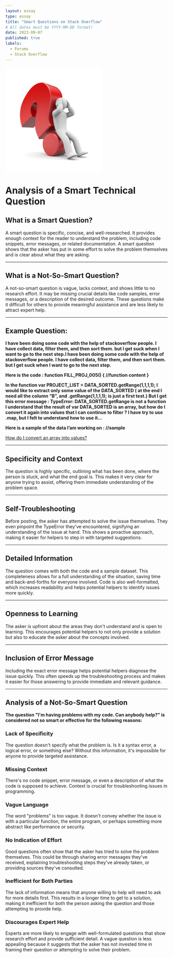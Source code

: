 ```yaml
---
layout: essay
type: essay
title: "Smart Questions on Stack Overflow"
# All dates must be YYYY-MM-DD format!
date: 2023-09-07
published: true
labels:
  - Forums
  - Stack Overflow
---
```

<img width="300px" class="rounded float-start pe-4" src="../img/smartQuestions/smartQuestions.jpg" style="float: left; margin-right: 10px;" />
<div style="clear: both;"></div>

# Analysis of a Smart Technical Question

## What is a Smart Question?

A smart question is specific, concise, and well-researched. It provides enough context for the reader to understand the problem, including code snippets, error messages, or related documentation. A smart question shows that the asker has put in some effort to solve the problem themselves and is clear about what they are asking.

---

## What is a Not-So-Smart Question?

A not-so-smart question is vague, lacks context, and shows little to no research effort. It may be missing crucial details like code samples, error messages, or a description of the desired outcome. These questions make it difficult for others to provide meaningful assistance and are less likely to attract expert help.


---
## Example Question:

**I have been doing some code with the help of stackoverflow people. I have collect data, filter them, and then sort them. but I get suck when I want to go to the next step.I have been doing some code with the help of stackoverflow people. I have collect data, filter them, and then sort them. but I get suck when I want to go to the next step.**

**Here is the code : function FILL_PROJ_005() { //function content }**

**In the function var PROJECT_LIST = DATA_SORTED.getRange(1,1,1,1); I would like to extract only some value of the DATA_SORTED ( at the end I need all the column “B”, and .getRange(1,1,1,1); is just a first test.) But I get this error message : TypeError: DATA_SORTED.getRange is not a function I understand that the result of var DATA_SORTED is an array, but how do I convert it again into values that I can continue to filter ? I have try to use .map, but I felt to understand how to use it…**

**Here is a sample of the data I’am working on : //sample**


[How do I convert an array into values?](https://stackoverflow.com/questions/77061273/how-do-i-convert-an-array-into-values)

---

## Specificity and Context

The question is highly specific, outlining what has been done, where the person is stuck, and what the end goal is. This makes it very clear for anyone trying to assist, offering them immediate understanding of the problem space.

---

## Self-Troubleshooting

Before posting, the asker has attempted to solve the issue themselves. They even pinpoint the TypeError they've encountered, signifying an understanding of the issue at hand. This shows a proactive approach, making it easier for helpers to step in with targeted suggestions.

---

## Detailed Information

The question comes with both the code and a sample dataset. This completeness allows for a full understanding of the situation, saving time and back-and-forths for everyone involved. Code is also well-formatted, which increases readability and helps potential helpers to identify issues more quickly.

---

## Openness to Learning

The asker is upfront about the areas they don't understand and is open to learning. This encourages potential helpers to not only provide a solution but also to educate the asker about the concepts involved.

---

## Inclusion of Error Message

Including the exact error message helps potential helpers diagnose the issue quickly. This often speeds up the troubleshooting process and makes it easier for those answering to provide immediate and relevant guidance.

---
## Analysis of a Not-So-Smart Question

**The question "I'm having problems with my code. Can anybody help?" is considered not so smart or effective for the following reasons:**

### Lack of Specificity
The question doesn't specify what the problem is. Is it a syntax error, a logical error, or something else? Without this information, it's impossible for anyone to provide targeted assistance.

### Missing Context
There's no code snippet, error message, or even a description of what the code is supposed to achieve. Context is crucial for troubleshooting issues in programming.

### Vague Language
The word "problems" is too vague. It doesn't convey whether the issue is with a particular function, the entire program, or perhaps something more abstract like performance or security.

### No Indication of Effort
Good questions often show that the asker has tried to solve the problem themselves. This could be through sharing error messages they've received, explaining troubleshooting steps they've already taken, or providing sources they've consulted.

### Inefficient for Both Parties
The lack of information means that anyone willing to help will need to ask for more details first. This results in a longer time to get to a solution, making it inefficient for both the person asking the question and those attempting to provide help.

### Discourages Expert Help
Experts are more likely to engage with well-formulated questions that show research effort and provide sufficient detail. A vague question is less appealing because it suggests that the asker has not invested time in framing their question or attempting to solve their problem.


